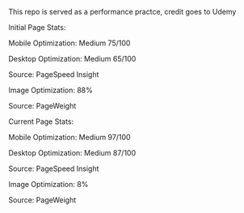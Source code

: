 This repo is served as a performance practce, credit goes to Udemy 

Initial Page Stats:

 Mobile Optimization: Medium 75/100

 Desktop Optimization: Medium 65/100

 Source: PageSpeed Insight

 Image Optimization: 88% 

 Source: PageWeight

 Current Page Stats:
 
 Mobile Optimization: Medium 97/100

 Desktop Optimization: Medium 87/100
 
 Source: PageSpeed Insight

 Image Optimization: 8%

 Source: PageWeight